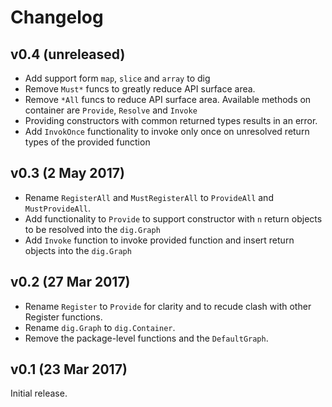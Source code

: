 # Changelog


## v0.4 (unreleased)
- Add support form `map`, `slice` and `array` to dig
- Remove `Must*` funcs to greatly reduce API surface area.
- Remove `*All` funcs to reduce API surface area. Available methods on
container are `Provide`, `Resolve` and `Invoke`
- Providing constructors with common returned types results in an error.
- Add `InvokOnce` functionality to invoke only once on unresolved return types
  of the provided function

## v0.3 (2 May 2017)

- Rename `RegisterAll` and `MustRegisterAll` to `ProvideAll` and
  `MustProvideAll`.
- Add functionality to `Provide` to support constructor with `n` return
  objects to be resolved into the `dig.Graph`
- Add `Invoke` function to invoke provided function and insert return
  objects into the `dig.Graph`

## v0.2 (27 Mar 2017)

- Rename `Register` to `Provide` for clarity and to recude clash with other
  Register functions.
- Rename `dig.Graph` to `dig.Container`.
- Remove the package-level functions and the `DefaultGraph`.

## v0.1 (23 Mar 2017)

Initial release.
